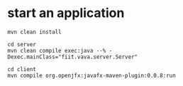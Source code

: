 # start an application

```
mvn clean install
```

```
cd server
mvn clean compile exec:java --% -Dexec.mainClass="fiit.vava.server.Server"
```

```
cd client
mvn compile org.openjfx:javafx-maven-plugin:0.0.8:run 
```